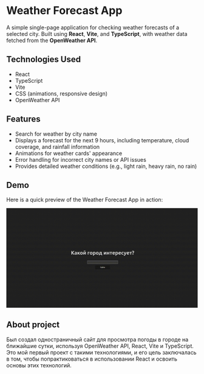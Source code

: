 # Weather Forecast App

A simple single-page application for checking weather forecasts of a selected city. Built using **React**, **Vite**, and **TypeScript**, with weather data fetched from the **OpenWeather API**.

## Technologies Used

- React
- TypeScript
- Vite
- CSS (animations, responsive design)
- OpenWeather API

## Features

- Search for weather by city name
- Displays a forecast for the next 9 hours, including temperature, cloud coverage, and rainfall information
- Animations for weather cards' appearance
- Error handling for incorrect city names or API issues
- Provides detailed weather conditions (e.g., light rain, heavy rain, no rain)

## Demo

Here is a quick preview of the Weather Forecast App in action:

![Weather Forecast App Demo](./assets/weather-demo.gif)

## About project

Был создал одностраничный сайт для просмотра погоды в городе на ближайшие сутки, используя OpenWeather API, React, Vite и TypeScript. Это мой первый проект с такими технологиями, и его цель заключалась в том, чтобы попрактиковаться в использовании React и освоить основы этих технологий.

